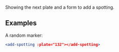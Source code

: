 Showing the next plate and a form to add a spotting.

## Examples

A random marker:

```jsx
<add-spotting :plate="132"></add-spotting>
```
